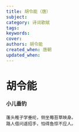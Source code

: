 ```yaml
---
title: 胡令能（唐）
subject: 
category: 诗词歌赋
tags: 
keywords: 
cover: 
authors: 胡令能
created_when: 唐朝
updated_when: 
---
```


# 胡令能

#### 小儿垂钓

```
蓬头稚子学垂纶，侧坐莓苔草映身。
路人借问遥招手，怕得鱼惊不应人。
```
